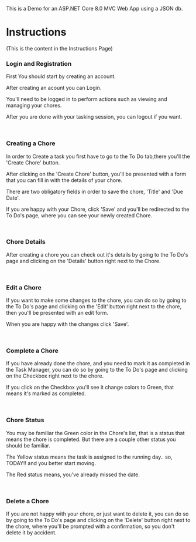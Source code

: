 This is a Demo for an ASP.NET Core 8.0 MVC Web App using a JSON db. 

# Instructions

(This is the content in the Instructions Page)

<div name="Login-and-Registration">
    <h3>Login and Registration</h3>

  <div>
        <p>First You should start by <a asp-controller="authentication" asp-action="register">creating an account</a>.
        </p>
        <p>After creating an acount you can <a asp-controller="authentication" asp-action="login">Login</a>.</p>
        <p>You'll need to be logged in to perform actions such as viewing and managing your chores.</p>
        <p>After you are done with your tasking session, you can logout if you want.</p>
    </div>
</div>
<br>
<div name="Creating-a-Chore">
    <h3>Creating a Chore</h3>

  <div>
        <p>In order to Create a task you first have to go to the <a asp-controller="todo" asp-action="index">To Do</a>
            tab,there you'll the 'Create Chore' button.</p>
        <p>After clicking on the 'Create Chore' button, you'll be presented with a form that you can fill in with the
            details of your chore.</p>
        <p>There are two obligatory fields in order to save the chore, 'Title' and 'Due Date'.</p>
        <p>If you are happy with your Chore, click 'Save' and you'll be redirected to the <a asp-controller="todo"
                asp-action="index">To Do</a>'s page, where you can
            see your newly created Chore.</p>
    </div>
</div>
<br>
<div name="Chore-Details">
    <h3>Chore Details</h3>

  <div>
        <p>After creating a chore you can check out it's details by going to the <a asp-controller="todo"
                asp-action="index">To Do</a>'s page and clicking on the 'Details' button right next to the Chore.</p>
    </div>
</div>
<br>
<div name="Edit-a-Chore">
    <h3>Edit a Chore</h3>

  <div>
        <p>If you want to make some changes to the chore, you can do so by going to the <a asp-controller="todo"
                asp-action="index">To Do</a>'s page and clicking on the 'Edit' button right next
            to the chore, then you'll be presented with an edit form.</p>
        <p>When you are happy with the changes click 'Save'.</p>
    </div>
</div>
<br>
<div name="Complete-a-Chore">
    <h3>Complete a Chore</h3>

  <div>
        <p>If you have already done the chore, and you need to mark it as completed in the Task Manager, you can do so
            by going to the <a asp-controller="todo" asp-action="index">To Do</a>'s page and clicking on the Checkbox
            right next
            to the chore.</p>
        <p>If you click on the Checkbox you'll see it change colors to <span class="text-success">Green</span>, that
            means it's marked as
            completed.</p>
    </div>
</div>
<br>
<div name="Chore-Status">
    <h3>Chore Status</h3>

  <div>
        <p>You may be familiar the <span class="text-success">Green</span> color in the Chore's list, that is a status
            that means the chore
            is completed. But there are a couple other status you should be familiar.</p>
        <p>The <span class="text-warning">Yellow</span> status means the task is assigned to the running day.. so,
            TODAY!! and you better start moving.</p>
        <p>The <span class="text-danger">Red</span> status means, you've already missed the date.</p>
    </div>
</div>
<br>
<div name="Delete-a-Chore">
    <h3>Delete a Chore</h3>

  <div>
        <p>If you are not happy with your chore, or just want to delete it, you can do so by going to the <a
                asp-controller="todo" asp-action="index">To Do</a>'s page and clicking on the 'Delete' button right next
            to the chore, where you'll be prompted with a confirmation, so you don't delete it by accident.</p>
    </div>
</div>
